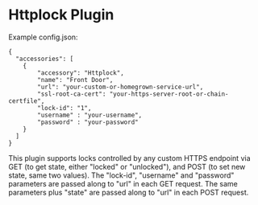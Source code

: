 # Httplock Plugin

Example config.json:

    {
      "accessories": [
        {
            "accessory": "Httplock",
            "name": "Front Door",
            "url": "your-custom-or-homegrown-service-url",
			"ssl-root-ca-cert": "your-https-server-root-or-chain-certfile",
			"lock-id": "1",
            "username" : "your-username",
			"password" : "your-password"
        }
      ]
    }

This plugin supports locks controlled by any custom HTTPS endpoint via GET (to get state, either "locked" or "unlocked"), and POST (to set new state, same two values). The "lock-id", "username" and "password" parameters are passed along to "url" in each GET request. The same parameters plus "state" are passed along to "url" in each POST request.